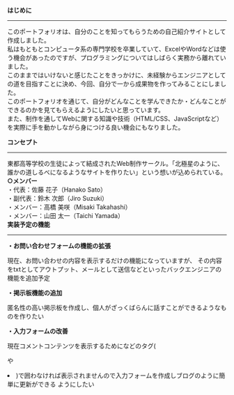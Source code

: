 **はじめに**  
***
このポートフォリオは、自分のことを知ってもらうための自己紹介サイトとして作成しました。  
私はもともとコンピュータ系の専門学校を卒業していて、ExcelやWordなどは使う機会があったのですが、プログラミングについてはしばらく実務から離れていました。  
このままではいけないと感じたことをきっかけに、未経験からエンジニアとしての道を目指すことに決め、今回、自分で一から成果物を作ってみることにしました。  
このポートフォリオを通じて、自分がどんなことを学んできたか・どんなことができるのかを見てもらえるようにしたいと思っています。  
また、制作を通してWebに関する知識や技術（HTML/CSS、JavaScriptなど）を実際に手を動かしながら身につける良い機会にもなりました。  

**コンセプト**  
***  
東都高等学校の生徒によって結成されたWeb制作サークル。「北極星のように、誰かの道しるべになるようなサイトを作りたい」という想いが込められている。  
**○メンバー**  
・代表：佐藤 花子（Hanako Sato）  
・副代表：鈴木 次郎（Jiro Suzuki）  
・メンバー：高橋 美咲（Misaki Takahashi）  
・メンバー：山田 太一（Taichi Yamada）  
**実装予定の機能**  
***
**・お問い合わせフォームの機能の拡張**

現在、お問い合わせの内容を表示するだけの機能になっていますが、
その内容をtxtとしてアウトプット、メールとして送信などといったバックエンジニアの機能を追加予定

**・掲示板機能の追加**

匿名性の高い掲示板を作成し、個人がざっくばらんに話すことができるようなものを作りたい

**・入力フォームの改善**

現在コメントコンテンツを表示するためになどのタグ(<p>や<li>)で囲わなければ表示されませんので入力フォームを作成しブログのように簡単に更新ができる
ようにしたい



